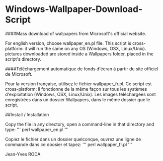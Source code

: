 # Windows-Wallpaper-Download-Script


####Mass download of wallpapers from Microsoft's official website.

For english version, choose wallpaper_en.pl file. This script is cross-platform: it will run the same on any OS (Windows, OSX, Linux/Unix). pictures downloaded are stored inside a Wallpapers folder, placed in the script's directory.


####Téléchargement automatique de fonds d'écran à partir du site officiel de Microsoft.

Pour la version française, utilisez le fichier wallpaper_fr.pl. Ce script est cross-platform: il fonctionne de la même façon sur tous les systèmes d'exploitation (Windows, OSX, Linux/Unix). Les images téléchargées sont enregistrées dans un dossier Wallpapers, dans le même dossier que le script.


##Install / Installation

Copy the file in any directory, open a command-line in that directory and type:
'''
perl wallpaper_en.pl
'''

Copiez le fichier dans un dossier quelconque, ouvrez une ligne de commande dans ce doosier et tapez:
'''
perl wallpaper_fr.pl
'''

Jean-Yves RODA
